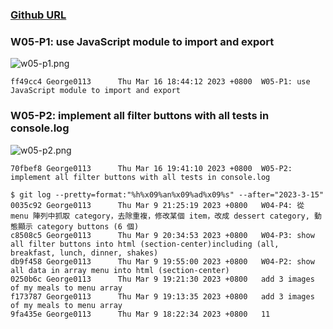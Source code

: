 ### [Github URL](https://github.com/George0113/1112-1N-js-demo-211410542.git)

### W05-P1: use JavaScript module to import and export

![w05-p1.png](https://spguhxeeusfjlibdhcxj.supabase.co/storage/v1/object/public/demo42/md_1N_img/w05-p1.png)

```
ff49cc4 George0113      Thu Mar 16 18:44:12 2023 +0800  W05-P1: use JavaScript module to import and export
```

### W05-P2: implement all filter buttons with all tests in console.log

![w05-p2.png](https://spguhxeeusfjlibdhcxj.supabase.co/storage/v1/object/public/demo42/md_1N_img/w05-p2.png)

```
70fbef8 George0113      Thu Mar 16 19:41:10 2023 +0800  W05-P2: implement all filter buttons with all tests in console.log
```

```
$ git log --pretty=format:"%h%x09%an%x09%ad%x09%s" --after="2023-3-15"
0035c92 George0113      Thu Mar 9 21:25:19 2023 +0800   W04-P4: 從 menu 陣列中抓取 category，去除重複，修改某個 item，改成 dessert category, 動態顯示 category buttons (6 個)
c8508c5 George0113      Thu Mar 9 20:34:53 2023 +0800   W04-P3: show all filter buttons into html (section-center)including (all, breakfast, lunch, dinner, shakes)
db9f458 George0113      Thu Mar 9 19:55:00 2023 +0800   W04-P2: show all data in array menu into html (section-center)
0250b6c George0113      Thu Mar 9 19:21:30 2023 +0800   add 3 images of my meals to menu array
f173787 George0113      Thu Mar 9 19:13:35 2023 +0800   add 3 images of my meals to menu array
9fa435e George0113      Thu Mar 9 18:22:34 2023 +0800   11
```
